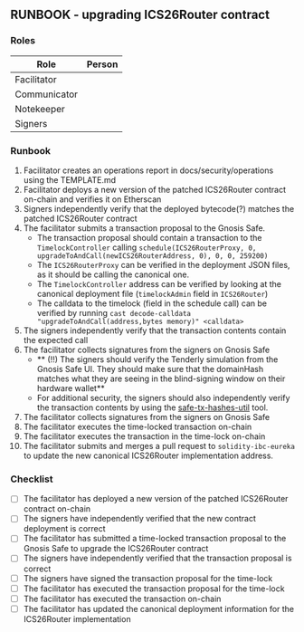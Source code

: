 ## RUNBOOK - upgrading ICS26Router contract

### Roles

| Role         | Person |
|--------------|--------|
| Facilitator  |        |
| Communicator |        |
| Notekeeper   |        |
| Signers      |        |

### Runbook

1. Facilitator creates an operations report in docs/security/operations using the TEMPLATE.md
2. Facilitator deploys a new version of the patched ICS26Router contract on-chain and verifies it on Etherscan
3. Signers independently verify that the deployed bytecode(?) matches the patched ICS26Router contract
4. The facilitator submits a transaction proposal to the Gnosis Safe.
    - The transaction proposal should contain a transaction to the `TimelockController` calling `schedule(ICS26RouterProxy, 0, upgradeToAndCall(newICS26RouterAddress, 0), 0, 0, 259200)`
    - The `ICS26RouterProxy` can be verified in the deployment JSON files, as it should be calling the canonical one.
    - The `TimelockController` address can be verified by looking at the canonical deployment file (`timelockAdmin` field in `ICS26Router`)
    - The calldata to the timelock (field in the schedule call) can be verified by running `cast decode-calldata "upgradeToAndCall(address,bytes memory)" <calldata>`
5. The signers independently verify that the transaction contents contain the expected call
6.  The facilitator collects signatures from the signers on Gnosis Safe
    - ** (!!) The signers should verify the Tenderly simulation from the Gnosis Safe UI. They should make sure that the domainHash matches what they are seeing in the blind-signing window on their hardware wallet**
    - For additional security, the signers should also independently verify the transaction contents by using the [safe-tx-hashes-util](https://github.com/pcaversaccio/safe-tx-hashes-util) tool.
7. The facilitator collects signatures from the signers on Gnosis Safe
8. The facilitator executes the time-locked transaction on-chain
9. The facilitator executes the transaction in the time-lock on-chain
10. The facilitator submits and merges a pull request to `solidity-ibc-eureka` to update the new canonical ICS26Router implementation address. 

### Checklist

- [ ] The facilitator has deployed a new version of the patched ICS26Router contract on-chain
- [ ] The signers have independently verified that the new contract deployment is correct
- [ ] The facilitator has submitted a time-locked transaction proposal to the Gnosis Safe to upgrade the ICS26Router contract
- [ ] The signers have independently verified that the transaction proposal is correct
- [ ] The signers have signed the transaction proposal for the time-lock
- [ ] The facilitator has executed the transaction proposal for the time-lock
- [ ] The facilitator has executed the transaction on-chain
- [ ] The facilitator has updated the canonical deployment information for the ICS26Router implementation